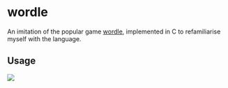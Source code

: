# wordle

An imitation of the popular game [wordle](https://www.nytimes.com/games/wordle/index.html), implemented in C to refamiliarise myself with the language.

## Usage

![](https://github.com/Your_Repository_Name/Your_GIF_Name.gif)
